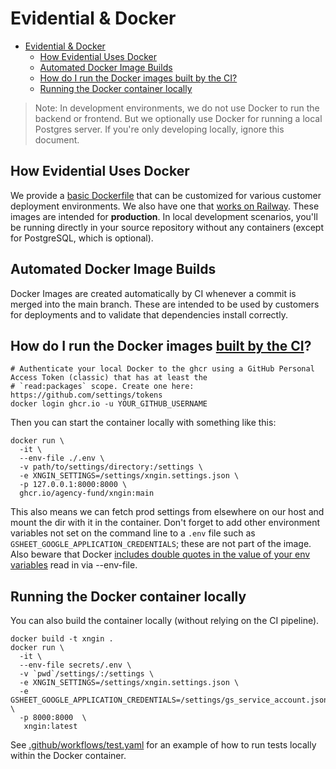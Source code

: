 # Evidential & Docker<a name="evidential--docker"></a>

<!-- mdformat-toc start --slug=github --maxlevel=2 --minlevel=1 -->

- [Evidential & Docker](#evidential--docker)
  - [How Evidential Uses Docker](#how-evidential-uses-docker)
  - [Automated Docker Image Builds](#automated-docker-image-builds)
  - [How do I run the Docker images built by the CI?](#how-do-i-run-the-docker-images-built-by-the-ci)
  - [Running the Docker container locally](#running-the-docker-container-locally)

<!-- mdformat-toc end -->

> Note: In development environments, we do not use Docker to run the backend or frontend. But we optionally use Docker
> for running a local Postgres server. If you're only developing locally, ignore this document.

## How Evidential Uses Docker<a name="how-evidential-uses-docker"></a>

We provide a [basic Dockerfile](../Dockerfile) that can be customized for various customer deployment environments. We
also have one that [works on Railway](../Dockerfile.railway). These images are intended for **production**. In local development
scenarios, you'll be running directly in your source repository without any containers (except for PostgreSQL, which is
optional).

## Automated Docker Image Builds<a name="automated-docker-image-builds"></a>

Docker Images are created automatically by CI whenever a commit is merged into the main branch. These are intended to
be used by customers for deployments and to validate that dependencies install correctly.

## How do I run the Docker images [built by the CI](https://github.com/agency-fund/xngin/pkgs/container/xngin)?<a name="how-do-i-run-the-docker-images-built-by-the-ci"></a>

```shell
# Authenticate your local Docker to the ghcr using a GitHub Personal Access Token (classic) that has at least the
# `read:packages` scope. Create one here: https://github.com/settings/tokens
docker login ghcr.io -u YOUR_GITHUB_USERNAME
```

Then you can start the container locally with something like this:

```shell
docker run \
  -it \
  --env-file ./.env \
  -v path/to/settings/directory:/settings \
  -e XNGIN_SETTINGS=/settings/xngin.settings.json \
  -p 127.0.0.1:8000:8000 \
  ghcr.io/agency-fund/xngin:main
```

This also means we can fetch prod settings from elsewhere on our host and mount the dir with it in the container.
Don't forget to add other environment variables not set on the command line to a `.env` file such as
`GSHEET_GOOGLE_APPLICATION_CREDENTIALS`; these are not part of the image. Also beware that Docker
[includes double quotes in the value of your env variables](https://github.com/docker/compose/issues/3702)
read in via --env-file.

## Running the Docker container locally<a name="running-the-docker-container-locally"></a>

You can also build the container locally (without relying on the CI pipeline).

```shell
docker build -t xngin .
docker run \
  -it \
  --env-file secrets/.env \
  -v `pwd`/settings/:/settings \
  -e XNGIN_SETTINGS=/settings/xngin.settings.json \
  -e GSHEET_GOOGLE_APPLICATION_CREDENTIALS=/settings/gs_service_account.json \
  -p 8000:8000  \
   xngin:latest
```

See [.github/workflows/test.yaml](.github/workflows/test.yaml) for an example of how to run tests locally within the
Docker container.
